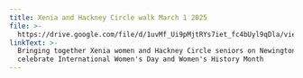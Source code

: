 ```yaml
---
title: Xenia and Hackney Circle walk March 1 2025
file: >-
  https://drive.google.com/file/d/1uvMf_Ui9pMjtRYs7iet_fc4bUyl9qDla/view?usp=sharing
linkText: >-
  Bringing together Xenia women and Hackney Circle seniors on Newington Green to
  celebrate International Women's Day and Women's History Month
---
```


